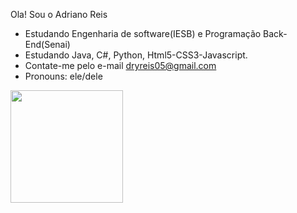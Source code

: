 Ola! Sou o Adriano Reis

-  Estudando Engenharia de software(IESB) e Programação Back-End(Senai)
-  Estudando Java, C#, Python, Html5-CSS3-Javascript.
-  Contate-me pelo e-mail dryreis05@gmail.com
-  Pronouns: ele/dele
<div>
  <a href="https://github.com/Drireis">
  <img height="180em" widhit="350em" src="https://github-stats.vercel.app/api?username=Drireis&theme=dark&include_all_commits=true&count_private=true"/>
  
</div>  

